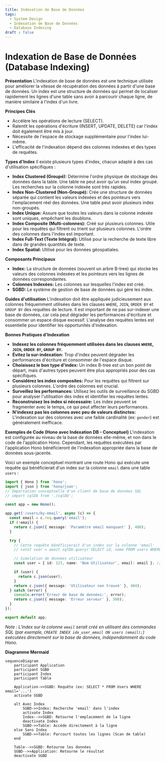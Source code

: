```yaml
---
title: Indexation de Base de Données
tags:
  - System Design
  - Indexation de Base de Données
  - Database Indexing
draft : false
---
```


# Indexation de Base de Données (Database Indexing)

**Présentation**
L'indexation de base de données est une technique utilisée pour améliorer la vitesse de récupération des données à partir d'une base de données. Un index est une structure de données qui permet de localiser rapidement les lignes d'une table sans avoir à parcourir chaque ligne, de manière similaire à l'index d'un livre.

**Principes Clés**
- Accélère les opérations de lecture (SELECT).
- Ralentit les opérations d'écriture (INSERT, UPDATE, DELETE) car l'index doit également être mis à jour.
- Nécessite de l'espace de stockage supplémentaire pour l'index lui-même.
- L'efficacité de l'indexation dépend des colonnes indexées et des types de requêtes.

**Types d'Index**
Il existe plusieurs types d'index, chacun adapté à des cas d'utilisation spécifiques :
- **Index Clustered (Groupé):** Détermine l'ordre physique de stockage des données dans la table. Une table ne peut avoir qu'un seul index groupé. Les recherches sur la colonne indexée sont très rapides.
- **Index Non-Clustered (Non-Groupé):** Crée une structure de données séparée qui contient les valeurs indexées et des pointeurs vers l'emplacement réel des données. Une table peut avoir plusieurs index non-groupés.
- **Index Unique:** Assure que toutes les valeurs dans la colonne indexée sont uniques, empêchant les doublons.
- **Index Composite (Multi-colonnes):** Créé sur plusieurs colonnes. Utile pour les requêtes qui filtrent ou trient sur plusieurs colonnes. L'ordre des colonnes dans l'index est important.
- **Index Full-Text (Texte Intégral):** Utilisé pour la recherche de texte libre dans de grandes quantités de texte.
- **Index Spatial:** Utilisé pour les données géospatiales.

**Composants Principaux**
- **Index:** La structure de données (souvent un arbre B-tree) qui stocke les valeurs des colonnes indexées et les pointeurs vers les lignes de données correspondantes.
- **Colonnes Indexées:** Les colonnes sur lesquelles l'index est créé.
- **SGBD:** Le système de gestion de base de données qui gère les index.

**Guides d'utilisation**
L'indexation doit être appliquée judicieusement aux colonnes fréquemment utilisées dans les clauses `WHERE`, `JOIN`, `ORDER BY` et `GROUP BY` des requêtes de lecture. Il est important de ne pas sur-indexer une base de données, car cela peut dégrader les performances d'écriture et consommer un espace disque excessif. L'analyse des requêtes lentes est essentielle pour identifier les opportunités d'indexation.

**Bonnes Pratiques d'Indexation**
- **Indexez les colonnes fréquemment utilisées dans les clauses `WHERE`, `JOIN`, `ORDER BY`, `GROUP BY`.**
- **Évitez la sur-indexation:** Trop d'index peuvent dégrader les performances d'écriture et consommer de l'espace disque.
- **Choisissez le bon type d'index:** Un index B-tree est un bon point de départ, mais d'autres types peuvent être plus appropriés pour des cas spécifiques.
- **Considérez les index composites:** Pour les requêtes qui filtrent sur plusieurs colonnes. L'ordre des colonnes est crucial.
- **Surveillez les performances:** Utilisez les outils de surveillance du SGBD pour analyser l'utilisation des index et identifier les requêtes lentes.
- **Reconstruisez les index si nécessaire:** Les index peuvent se fragmenter avec le temps, ce qui peut affecter leurs performances.
- **N'indexez pas les colonnes avec peu de valeurs distinctes:** L'indexation sur des colonnes avec une faible cardinalité (ex: `gender`) est généralement inefficace.

**Exemples de Code (Hono avec Indexation DB - Conceptuel)**
L'indexation est configurée au niveau de la base de données elle-même, et non dans le code de l'application Hono. Cependant, les requêtes exécutées par l'application Hono bénéficieront de l'indexation appropriée dans la base de données sous-jacente.

Voici un exemple conceptuel montrant une route Hono qui exécute une requête qui bénéficierait d'un index sur la colonne `email` dans une table `users` :

```typescript
import { Hono } from 'hono';
import { json } from 'hono/json';
// Importation conceptuelle d'un client de base de données SQL
// import sqlDb from './sqlDb';

const app = new Hono();

app.get('/users/by-email', async (c) => {
  const email = c.req.query('email');
  if (!email) {
    return c.json({ message: 'Paramètre email manquant' }, 400);
  }

  try {
    // Cette requête bénéficierait d'un index sur la colonne 'email'
    // const user = await sqlDb.query('SELECT id, name FROM users WHERE email = ?', [email]);

    // Simulation de données utilisateur
    const user = { id: 123, name: 'Nom Utilisateur', email: email }; // Simulation

    if (user) {
      return c.json(user);
    }
    return c.json({ message: 'Utilisateur non trouvé' }, 404);
  } catch (error) {
    console.error('Erreur de base de données:', error);
    return c.json({ message: 'Erreur serveur' }, 500);
  }
});

export default app;
```
*Note : L'index sur la colonne `email` serait créé en utilisant des commandes SQL (par exemple, `CREATE INDEX idx_user_email ON users (email);`) exécutées directement sur la base de données, indépendamment du code Hono.*

**Diagramme Mermaid**
```mermaid
sequenceDiagram
    participant Application
    participant SGBD
    participant Index
    participant Table

    Application->>SGBD: Requête (ex: SELECT * FROM Users WHERE email='...')
    activate SGBD

    alt Avec Index
        SGBD->>Index: Recherche 'email' dans l'index
        activate Index
        Index-->>SGBD: Retourne l'emplacement de la ligne
        deactivate Index
        SGBD->>Table: Accède directement à la ligne
    else Sans Index
        SGBD->>Table: Parcourt toutes les lignes (Scan de table)
    end

    Table-->>SGBD: Retourne les données
    SGBD-->>Application: Retourne le résultat
    deactivate SGBD